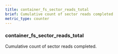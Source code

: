 ```yaml
---
title: container_fs_sector_reads_total
brief: Cumulative count of sector reads completed
metric_type: counter
---
```

### container_fs_sector_reads_total

Cumulative count of sector reads completed.